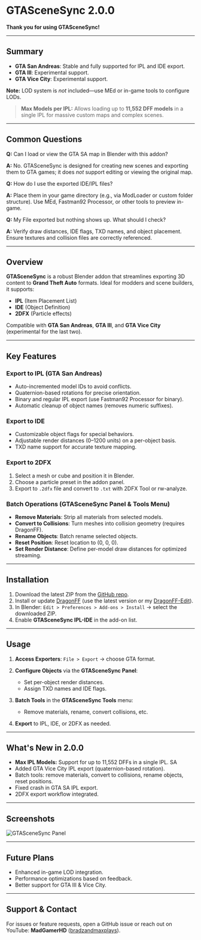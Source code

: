 # GTASceneSync 2.0.0

**Thank you for using GTASceneSync!**

---

## Summary

* **GTA San Andreas**: Stable and fully supported for IPL and IDE export.
* **GTA III**: Experimental support.
* **GTA Vice City**: Experimental support.

**Note:** LOD system is *not* included—use MEd or in-game tools to configure LODs.

> **Max Models per IPL:** Allows loading up to **11,552 DFF models** in a single IPL for massive custom maps and complex scenes.

---

## Common Questions

**Q:** Can I load or view the GTA SA map in Blender with this addon?

**A:** No. GTASceneSync is designed for creating new scenes and exporting them to GTA games; it does *not* support editing or viewing the original map.

**Q:** How do I use the exported IDE/IPL files?

**A:** Place them in your game directory (e.g., via ModLoader or custom folder structure). Use MEd, Fastman92 Processor, or other tools to preview in-game.

**Q:** My File exported but nothing shows up. What should I check?

**A:** Verify draw distances, IDE flags, TXD names, and object placement. Ensure textures and collision files are correctly referenced.

---

## Overview

**GTASceneSync** is a robust Blender addon that streamlines exporting 3D content to **Grand Theft Auto** formats. Ideal for modders and scene builders, it supports:

* **IPL** (Item Placement List)
* **IDE** (Object Definition)
* **2DFX** (Particle effects)

Compatible with **GTA San Andreas**, **GTA III**, and **GTA Vice City** (experimental for the last two).

---

## Key Features

### Export to IPL (GTA San Andreas)

* Auto-incremented model IDs to avoid conflicts.
* Quaternion-based rotations for precise orientation.
* Binary and regular IPL export (use Fastman92 Processor for binary).
* Automatic cleanup of object names (removes numeric suffixes).

### Export to IDE

* Customizable object flags for special behaviors.
* Adjustable render distances (0–1200 units) on a per-object basis.
* TXD name support for accurate texture mapping.

### Export to 2DFX

1. Select a mesh or cube and position it in Blender.
2. Choose a particle preset in the addon panel.
3. Export to `.2dfx` file and convert to `.txt` with 2DFX Tool or rw-analyze.

### Batch Operations (GTASceneSync Panel & Tools Menu)

* **Remove Materials**: Strip all materials from selected models.
* **Convert to Collisions**: Turn meshes into collision geometry (requires DragonFF).
* **Rename Objects**: Batch rename selected objects.
* **Reset Position**: Reset location to (0, 0, 0).
* **Set Render Distance**: Define per-model draw distances for optimized streaming.

---

## Installation

1. Download the latest ZIP from the [GitHub repo](https://github.com/MadGamerHD/GTAScenesync/archive/refs/heads/main.zip).
2. Install or update [DragonFF](https://github.com/Parik27/DragonFF) (use the latest version or my [DragonFF-Edit](https://github.com/MadGamerHD/DragonFF-Edit)).
3. In Blender: `Edit > Preferences > Add-ons > Install` → select the downloaded ZIP.
4. Enable **GTASceneSync IPL-IDE** in the add-on list.

---

## Usage

1. **Access Exporters**: `File > Export` → choose GTA format.
2. **Configure Objects** via the **GTASceneSync Panel**:

   * Set per-object render distances.
   * Assign TXD names and IDE flags.
3. **Batch Tools** in the **GTASceneSync Tools** menu:

   * Remove materials, rename, convert collisions, etc.
4. **Export** to IPL, IDE, or 2DFX as needed.

---

## What's New in 2.0.0

* **Max IPL Models:** Support for up to 11,552 DFFs in a single IPL. SA
* Added GTA Vice City IPL export (quaternion-based rotation).
* Batch tools: remove materials, convert to collisions, rename objects, reset positions.
* Fixed crash in GTA SA IPL export.
* 2DFX export workflow integrated.

---

## Screenshots

![GTASceneSync Panel](https://github.com/MadGamerHD/GTAScenesync/assets/96cf2f99-d6db-4573-9a14-0c6eaaebaa42)

---

## Future Plans

* Enhanced in-game LOD integration.
* Performance optimizations based on feedback.
* Better support for GTA III & Vice City.

---

## Support & Contact

For issues or feature requests, open a GitHub issue or reach out on YouTube: **MadGamerHD** ([bradzandmaxplays](https://www.youtube.com/@bradzandmaxplays)).
